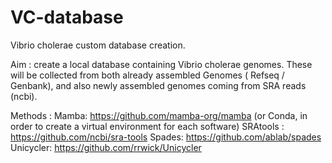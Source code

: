 # VC-database
Vibrio cholerae custom database creation.

Aim : create a local database containing Vibrio cholerae genomes. These will be collected from both already assembled Genomes ( Refseq / Genbank), and also newly assembled genomes coming from SRA reads (ncbi).


Methods : 
Mamba: https://github.com/mamba-org/mamba (or Conda, in order to create a virtual environment for each software)
SRAtools : https://github.com/ncbi/sra-tools 
Spades: https://github.com/ablab/spades
Unicycler: https://github.com/rrwick/Unicycler

